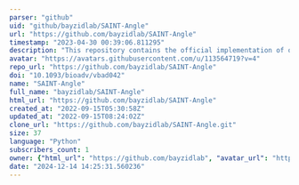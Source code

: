 ```yaml
---
parser: "github"
uid: "github/bayzidlab/SAINT-Angle"
url: "https://github.com/bayzidlab/SAINT-Angle"
timestamp: "2023-04-30 00:39:06.811295"
description: "This repository contains the official implementation of our paper titled SAINT-Angle: self-attention augmented inception-inside-inception network and transfer learning improve protein backbone torsion angles prediction."
avatar: "https://avatars.githubusercontent.com/u/113564719?v=4"
repo_url: "https://github.com/bayzidlab/SAINT-Angle"
doi: "10.1093/bioadv/vbad042"
name: "SAINT-Angle"
full_name: "bayzidlab/SAINT-Angle"
html_url: "https://github.com/bayzidlab/SAINT-Angle"
created_at: "2022-09-15T05:30:58Z"
updated_at: "2022-09-15T08:24:02Z"
clone_url: "https://github.com/bayzidlab/SAINT-Angle.git"
size: 37
language: "Python"
subscribers_count: 1
owner: {"html_url": "https://github.com/bayzidlab", "avatar_url": "https://avatars.githubusercontent.com/u/113564719?v=4", "login": "bayzidlab", "type": "User"}
date: "2024-12-14 14:25:31.560236"
---
```


